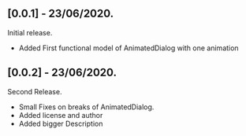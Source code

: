 ## [0.0.1] - 23/06/2020.

Initial release.
- Added First functional model of AnimatedDialog with one animation

## [0.0.2] - 23/06/2020.

Second Release.
- Small Fixes on breaks of AnimatedDialog.
- Added license and author
- Added bigger Description

